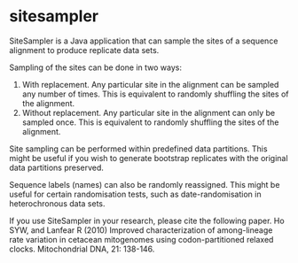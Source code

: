 sitesampler
===========

SiteSampler is a Java application that can sample the sites of a sequence alignment to produce replicate data sets. 

Sampling of the sites can be done in two ways:
1) With replacement. Any particular site in the alignment can be sampled any number of times. This is equivalent to randomly shuffling the sites of the alignment.
2) Without replacement. Any particular site in the alignment can only be sampled once. This is equivalent to randomly shuffling the sites of the alignment.

Site sampling can be performed within predefined data partitions. This might be useful if you wish to generate bootstrap replicates with the original data partitions preserved. 

Sequence labels (names) can also be randomly reassigned. This might be useful for certain randomisation tests, such as date-randomisation in heterochronous data sets.

If you use SiteSampler in your research, please cite the following paper.
Ho SYW, and Lanfear R (2010) Improved characterization of among-lineage rate variation in cetacean mitogenomes using codon-partitioned relaxed clocks. Mitochondrial DNA, 21: 138-146.
